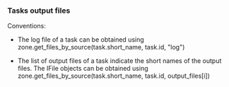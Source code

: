 


### Tasks output files


Conventions:

* The log file of a task can be obtained using zone.get_files_by_source(task.short_name, task.id, "log")

* The list of output files of a task indicate the short names of the output files. The IFile objects can be obtained using zone.get_files_by_source(task.short_name, task.id, output_files[i])


